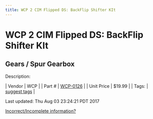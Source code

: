 ```yaml
---
title: WCP 2 CIM Flipped DS: BackFlip Shifter KIt
---
```


# WCP 2 CIM Flipped DS: BackFlip Shifter KIt
## Gears / Spur Gearbox
Description: 	 

| Vendor | WCP | 
| Part # | [WCP-0126](http://www.wcproducts.net/WCP-0126) | 
| Unit Price | $19.99 | 
| Tags: | [suggest tags](https://docs.google.com/forms/d/e/1FAIpQLSeWyY8v3RgOty-MyWmh9U0iivNYN_molChYyS-0U-o-kOAv_g/viewform) | 

Last updated: Thu Aug 03 23:24:21 PDT 2017

 [Incorrect/Incomplete information?](https://docs.google.com/forms/d/e/1FAIpQLSeWyY8v3RgOty-MyWmh9U0iivNYN_molChYyS-0U-o-kOAv_g/viewform)